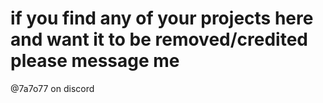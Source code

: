 # if you find any of your projects here and want it to be removed/credited please message me
@7a7o77 on discord
